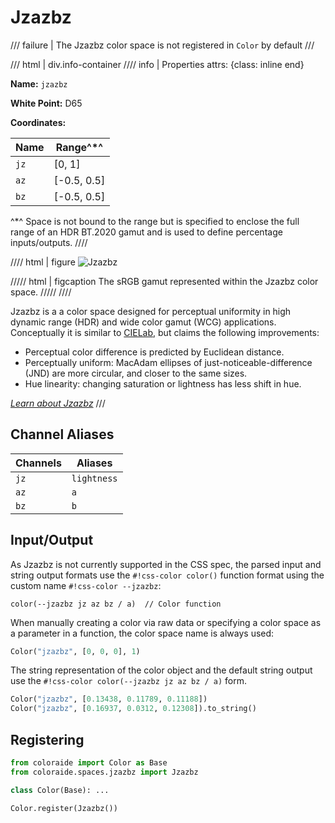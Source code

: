 # Jzazbz

/// failure | The Jzazbz color space is not registered in `Color` by default
///

/// html | div.info-container
//// info | Properties
    attrs: {class: inline end}

  **Name:** `jzazbz`

  **White Point:** D65

  **Coordinates:**

  Name | Range^\*^
  ---- | ---------
  `jz` | [0, 1]
  `az` | [-0.5, 0.5]
  `bz` | [-0.5, 0.5]

  ^\*^ Space is not bound to the range but is specified to enclose the full range of an HDR BT.2020 gamut and is used
  to define percentage inputs/outputs.
////

//// html | figure
![Jzazbz](../images/jzazbz-3d.png)

///// html | figcaption
The sRGB gamut represented within the Jzazbz color space.
/////
////

Jzazbz is a a color space designed for perceptual uniformity in high dynamic range (HDR) and wide color gamut (WCG)
applications. Conceptually it is similar to [CIELab](./lab.md), but claims the following improvements:

- Perceptual color difference is predicted by Euclidean distance.
- Perceptually uniform: MacAdam ellipses of just-noticeable-difference (JND) are more circular, and closer to the same
  sizes.
- Hue linearity: changing saturation or lightness has less shift in hue.

_[Learn about Jzazbz](https://www.osapublishing.org/oe/fulltext.cfm?uri=oe-25-13-15131&id=368272)_
///

## Channel Aliases

Channels | Aliases
-------- | -------
`jz`     | `lightness`
`az`     | `a`
`bz`     | `b`

## Input/Output

As Jzazbz is not currently supported in the CSS spec, the parsed input and string output formats use the
`#!css-color color()` function format using the custom name `#!css-color --jzazbz`:

```css-color
color(--jzazbz jz az bz / a)  // Color function
```

When manually creating a color via raw data or specifying a color space as a parameter in a function, the color
space name is always used:

```py
Color("jzazbz", [0, 0, 0], 1)
```

The string representation of the color object and the default string output use the
`#!css-color color(--jzazbz jz az bz / a)` form.

```py play
Color("jzazbz", [0.13438, 0.11789, 0.11188])
Color("jzazbz", [0.16937, 0.0312, 0.12308]).to_string()
```

## Registering

```py
from coloraide import Color as Base
from coloraide.spaces.jzazbz import Jzazbz

class Color(Base): ...

Color.register(Jzazbz())
```
